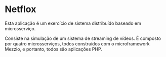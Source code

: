 # Netflox

Esta aplicação é um exercício de sistema distribuído baseado em microsserviço.

Consiste na simulação de um sistema de streaming de vídeos. É composto por quatro microsserviços, todos construídos com o microframework Mezzio, e portanto, todos são aplicações PHP.
